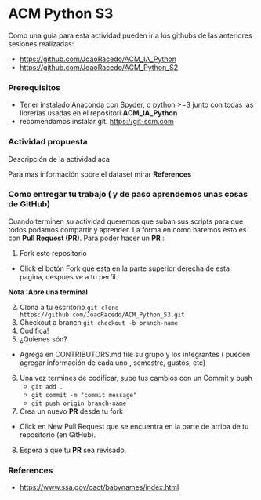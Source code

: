 # ACM Python S3

Como una guia para esta actividad pueden ir a los githubs de las anteriores sesiones realizadas:

* https://github.com/JoaoRacedo/ACM_IA_Python
* https://github.com/JoaoRacedo/ACM_Python_S2


### Prerequisitos

* Tener instalado Anaconda con Spyder, o python >=3 junto con todas las librerias usadas en el repositori **ACM_IA_Python**
* recomendamos instalar git. https://git-scm.com

### Actividad propuesta

Descripción de la actividad aca

Para mas información sobre el dataset mirar **References**

### Como entregar tu trabajo ( y de paso aprendemos unas cosas de GitHub)


Cuando terminen su actividad queremos que suban sus scripts para que todos podamos compartir y aprender.
La forma en como haremos esto es con **Pull Request (PR)**.
Para poder hacer un **PR** :

1. Fork este repositorio
  - Click el botón Fork que esta en la parte superior derecha de esta pagina, despues ve a tu perfil.
  
**Nota :Abre una terminal**

2. Clona a tu escritorio `git clone https://github.com/JoaoRacedo/ACM_Python_S3.git`
3. Checkout a branch `git checkout -b branch-name`
4. Codifica!
5. ¿Quienes són?
  - Agrega en CONTRIBUTORS.md file su grupo y los integrantes ( pueden agregar información de cada uno , semestre, gustos, etc)
6. Una vez termines de codificar, sube tus cambios con un Commit y push 
   - `git add .`
   - `git commit -m "commit message"`
   - `git push origin branch-name`
7. Crea un nuevo **PR** desde tu fork
  - Click en New Pull Request que se encuentra en la parte de arriba de tu repositorio (en GitHub).
8. Espera a que tu **PR** sea revisado.

### References

* https://www.ssa.gov/oact/babynames/index.html
